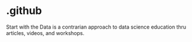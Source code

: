# .github
Start with the Data is a contrarian approach to data science education thru articles, videos, and workshops.
